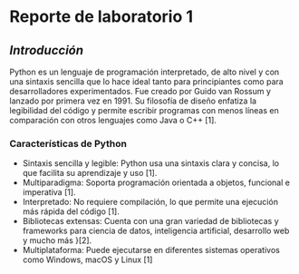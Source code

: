 # Reporte de laboratorio 1
## *Introducción*

Python es un lenguaje de programación interpretado, de alto nivel y con una sintaxis sencilla que lo hace ideal tanto para principiantes como para desarrolladores experimentados. Fue creado por Guido van Rossum y lanzado por primera vez en 1991. Su filosofía de diseño enfatiza la legibilidad del código y permite escribir programas con menos líneas en comparación con otros lenguajes como Java o C++ [1].

### Características de Python

* Sintaxis sencilla y legible: Python usa una sintaxis clara y concisa, lo que facilita su aprendizaje y uso [1].
* Multiparadigma: Soporta programación orientada a objetos, funcional e imperativa [1].
* Interpretado: No requiere compilación, lo que permite una ejecución más rápida del código [1].
* Bibliotecas extensas: Cuenta con una gran variedad de bibliotecas y frameworks para ciencia de datos, inteligencia artificial, desarrollo web y mucho más }[2].
* Multiplataforma: Puede ejecutarse en diferentes sistemas operativos como Windows, macOS y Linux [1]